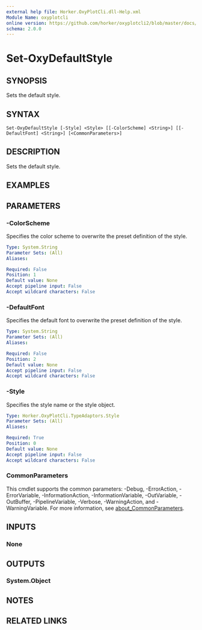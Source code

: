 ```yaml
---
external help file: Horker.OxyPlotCli.dll-Help.xml
Module Name: oxyplotcli
online version: https://github.com/horker/oxyplotcli2/blob/master/docs/cmdlets/Set-OxyDefaultStyle.md https://github.com/horker/oxyplotcli2/blob/master/docs/cmdlets/Set-OxyDefaultStyle.md https://github.com/horker/oxyplotcli2/blob/master/docs/cmdlets/Set-OxyDefaultStyle.md
schema: 2.0.0
---
```


# Set-OxyDefaultStyle

## SYNOPSIS
Sets the default style.

## SYNTAX

```
Set-OxyDefaultStyle [-Style] <Style> [[-ColorScheme] <String>] [[-DefaultFont] <String>] [<CommonParameters>]
```

## DESCRIPTION
Sets the default style.

## EXAMPLES

## PARAMETERS

### -ColorScheme
Specifies the color scheme to overwrite the preset definition of the style.

```yaml
Type: System.String
Parameter Sets: (All)
Aliases:

Required: False
Position: 1
Default value: None
Accept pipeline input: False
Accept wildcard characters: False
```

### -DefaultFont
Specifies the default font to overwrite the preset definition of the style.

```yaml
Type: System.String
Parameter Sets: (All)
Aliases:

Required: False
Position: 2
Default value: None
Accept pipeline input: False
Accept wildcard characters: False
```

### -Style
Specifies the style name or the style object.

```yaml
Type: Horker.OxyPlotCli.TypeAdaptors.Style
Parameter Sets: (All)
Aliases:

Required: True
Position: 0
Default value: None
Accept pipeline input: False
Accept wildcard characters: False
```

### CommonParameters
This cmdlet supports the common parameters: -Debug, -ErrorAction, -ErrorVariable, -InformationAction, -InformationVariable, -OutVariable, -OutBuffer, -PipelineVariable, -Verbose, -WarningAction, and -WarningVariable. For more information, see [about_CommonParameters](http://go.microsoft.com/fwlink/?LinkID=113216).

## INPUTS

### None
## OUTPUTS

### System.Object
## NOTES

## RELATED LINKS
